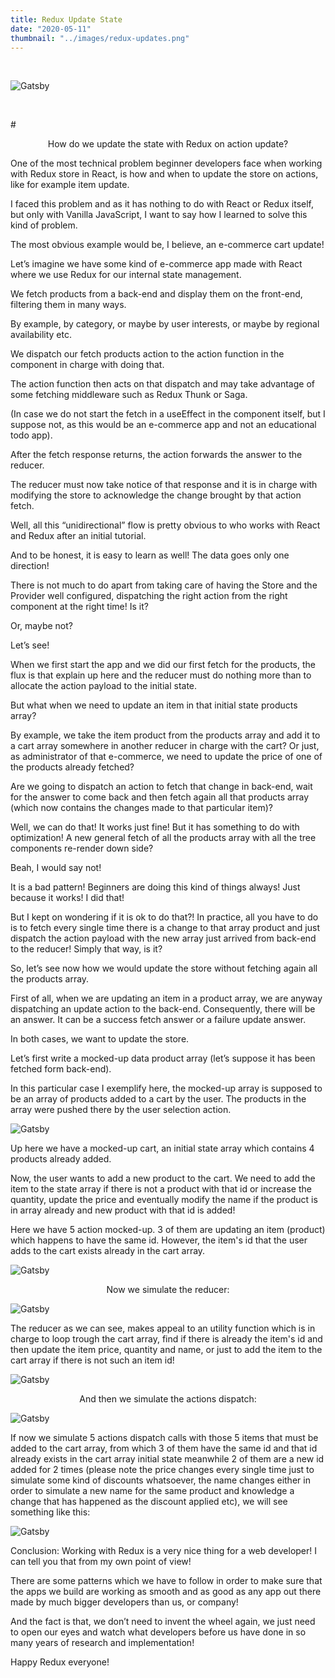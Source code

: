 ```yaml
---
title: Redux Update State
date: "2020-05-11"
thumbnail: "../images/redux-updates.png"
---
```


</br>

![Gatsby](../images/code6.jpg)

</br>

#<center>How do we update the state with Redux on action update?</center>

One of the most technical problem beginner developers face when working with Redux store in React, is how and when to update the store on actions, like for example item update.

I faced this problem and as it has nothing to do with React or Redux itself, but only with Vanilla JavaScript, I want to say how I learned to solve this kind of problem.

The most obvious example would be, I believe, an e-commerce cart update!

Let’s imagine we have some kind of e-commerce app made with React where we use Redux for our internal state management.

We fetch products from a back-end and display them on the front-end, filtering them in many ways.

By example, by category, or maybe by user interests, or maybe by regional availability etc.

We dispatch our fetch products action to the action function in the component in charge with doing that.

The action function then acts on that dispatch and may take advantage of some fetching middleware such as Redux Thunk or Saga.

(In case we do not start the fetch in a useEffect in the component itself, but I suppose not, as this would be an e-commerce app and not an educational todo app).

After the fetch response returns, the action forwards the answer to the reducer.

The reducer must now take notice of that response and it is in charge with modifying the store to acknowledge the change brought by that action fetch.

Well, all this “unidirectional” flow is pretty obvious to who works with React and Redux after an initial tutorial.

And to be honest, it is easy to learn as well! The data goes only one direction!

There is not much to do apart from taking care of having the Store and the Provider well configured, dispatching the right action from the right component at the right time! Is it?

Or, maybe not?

Let’s see!

When we first start the app and we did our first fetch for the products, the flux is that explain up here and the reducer must do nothing more than to allocate the action payload to the initial state.

But what when we need to update an item in that initial state products array?

By example, we take the item product from the products array and add it to a cart array somewhere in another reducer in charge with the cart?
Or just, as administrator of that e-commerce, we need to update the price of one of the products already fetched?

Are we going to dispatch an action to fetch that change in back-end, wait for the answer to come back and then fetch again all that products array (which now contains the changes made to that particular item)?

Well, we can do that! It works just fine! But it has something to do with optimization! A new general fetch of all the products array with all the tree components re-render down side?

Beah, I would say not!

It is a bad pattern! Beginners are doing this kind of things always! Just because it works! I did that!

But I kept on wondering if it is ok to do that?! In practice, all you have to do is to fetch every single time there is a change to that array product and just dispatch the action payload with the new array just arrived from back-end to the reducer! Simply that way, is it?

So, let’s see now how we would update the store without fetching again all the products array.

First of all, when we are updating an item in a product array, we are anyway dispatching an update action to the back-end. Consequently, there will be an answer.
It can be a success fetch answer or a failure update answer.

In both cases, we want to update the store.

Let’s first write a mocked-up data product array (let’s suppose it has been fetched form back-end).

In this particular case I exemplify here, the mocked-up array is supposed to be an array of products added to a cart by the user. The products in the array were pushed there by the user selection action.

![Gatsby](../images/init-state.png)

Up here we have a mocked-up cart, an initial state array which contains 4 products already added.

Now, the user wants to add a new product to the cart. We need to add the item to the state array if there is not a product with that id or increase the quantity, update the price and eventually modify the name if the product is in array already and new product with that id is added!

Here we have 5 action mocked-up. 3 of them are updating an item (product) which happens to have the same id. However, the item's id that the user adds to the cart exists already in the cart array.

![Gatsby](../images/action-redux.png)

<center>Now we simulate the reducer:</center>

![Gatsby](../images/sim-reducer.png)

The reducer as we can see, makes appeal to an utility function which is in charge to loop trough the cart array, find if there is already the item's id and then update the item price, quantity and name, or just to add the item to the cart array if there is not such an item id!

![Gatsby](../images/util-funct.png)

<center>And then we simulate the actions dispatch:</center>

![Gatsby](../images/simulate-actions.png)

If now we simulate 5 actions dispatch calls with those 5 items that must be added to the cart array, from which 3 of them have the same id and that id already exists in the cart array initial state meanwhile 2 of them are a new id added for 2 times (please note the price changes every single time just to simulate some kind of discounts whatsoever, the name changes either in order to simulate a new name for the same product and knowledge a change that has happened as the discount applied etc), we will see something like this:

![Gatsby](../images/redux-update.png)

Conclusion: Working with Redux is a very nice thing for a web developer! I can tell you that from my own point of view!

There are some patterns which we have to follow in order to make sure that the apps we build are working as smooth and as good as any app out there made by much bigger developers than us, or company!

And the fact is that, we don’t need to invent the wheel again, we just need to open our eyes and watch what developers before us have done in so many years of research and implementation!

Happy Redux everyone!
